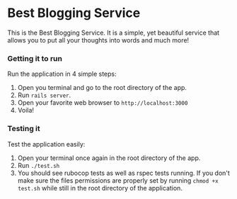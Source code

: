 # Best Blogging Service

This is the Best Blogging Service. It is a simple, yet beautiful service that
allows you to put all your thoughts into words and much more!

### Getting it to run
Run the application in 4 simple steps:
  1. Open you terminal and go to the root directory of the app.
  2. Run `rails server`.
  3. Open your favorite web browser to `http://localhost:3000`
  4. Voila!

### Testing it
Test the application easily:
  1. Open your terminal once again in the root directory of the app.
  2. Run `./test.sh`
  3. You should see rubocop tests as well as rspec tests running. If you don't make sure the files permissions are properly set by running `chmod +x test.sh` while still in the root directory of the application.
